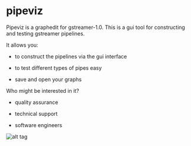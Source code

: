 pipeviz
==========

Pipeviz is a graphedit for gstreamer-1.0. This is a gui tool for constructing and testing gstreamer pipelines. 

It allows you:

* to construct the pipelines via the gui interface

* to test different types of pipes easy

* save and open your graphs

Who might be interested in it?

* quality assurance

* technical support

* software engineers


![alt tag](https://cloud.githubusercontent.com/assets/10683398/6396608/94f89e3a-be09-11e4-982c-5bf3a57bc6f4.png)
